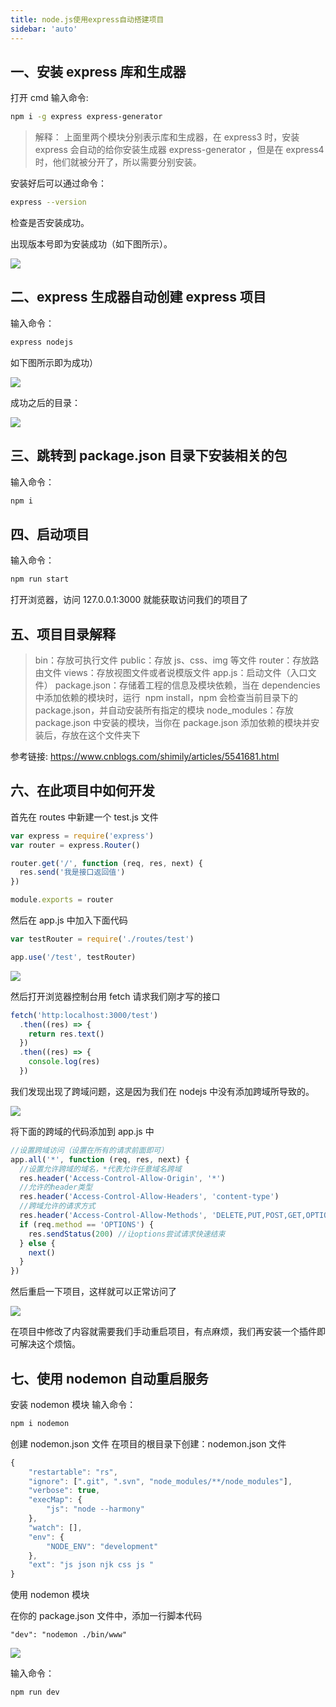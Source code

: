 ```yaml
---
title: node.js使用express自动搭建项目
sidebar: 'auto'
---
```


## 一、安装 express 库和生成器

打开 cmd 输入命令:

```bash
npm i -g express express-generator
```

> 解释： 上面里两个模块分别表示库和生成器，在 express3 时，安装 express 会自动的给你安装生成器 express-generator ，但是在 express4 时，他们就被分开了，所以需要分别安装。

安装好后可以通过命令：

```bash
express --version
```

检查是否安装成功。

出现版本号即为安装成功（如下图所示）。

![](./16913089659147.jpg)

## 二、express 生成器自动创建 express 项目

输入命令：

```bash
express nodejs
```

如下图所示即为成功）

![](./16913089986400.jpg)

成功之后的目录：

![](./16913090115828.jpg)

## 三、跳转到 package.json 目录下安装相关的包

输入命令：

```bash
npm i
```

## 四、启动项目

输入命令：

```bash
npm run start
```

打开浏览器，访问 127.0.0.1:3000 就能获取访问我们的项目了

## 五、项目目录解释

> bin：存放可执行文件
> public：存放 js、css、img 等文件
> router：存放路由文件
> views：存放视图文件或者说模版文件
> app.js：启动文件（入口文件）
> package.json：存储着工程的信息及模块依赖，当在 dependencies 中添加依赖的模块时，运行  npm install，npm 会检查当前目录下的 package.json，并自动安装所有指定的模块
> node_modules：存放 package.json 中安装的模块，当你在 package.json 添加依赖的模块并安装后，存放在这个文件夹下

参考链接: https://www.cnblogs.com/shimily/articles/5541681.html

## 六、在此项目中如何开发

首先在 routes 中新建一个 test.js 文件

```js
var express = require('express')
var router = express.Router()

router.get('/', function (req, res, next) {
  res.send('我是接口返回值')
})

module.exports = router
```

然后在 app.js 中加入下面代码

```js
var testRouter = require('./routes/test')

app.use('/test', testRouter)
```

![](./16913092112589.jpg)

然后打开浏览器控制台用 fetch 请求我们刚才写的接口

```js
fetch('http:localhost:3000/test')
  .then((res) => {
    return res.text()
  })
  .then((res) => {
    console.log(res)
  })
```

我们发现出现了跨域问题，这是因为我们在 nodejs 中没有添加跨域所导致的。

![](./16913092338807.jpg)

将下面的跨域的代码添加到 app.js 中

```js
//设置跨域访问（设置在所有的请求前面即可）
app.all('*', function (req, res, next) {
  //设置允许跨域的域名，*代表允许任意域名跨域
  res.header('Access-Control-Allow-Origin', '*')
  //允许的header类型
  res.header('Access-Control-Allow-Headers', 'content-type')
  //跨域允许的请求方式
  res.header('Access-Control-Allow-Methods', 'DELETE,PUT,POST,GET,OPTIONS')
  if (req.method == 'OPTIONS') {
    res.sendStatus(200) //让options尝试请求快速结束
  } else {
    next()
  }
})
```

然后重启一下项目，这样就可以正常访问了

![](./16913092600972.jpg)

在项目中修改了内容就需要我们手动重启项目，有点麻烦，我们再安装一个插件即可解决这个烦恼。

## 七、使用 nodemon 自动重启服务

安装 nodemon 模块
输入命令：

```bash
npm i nodemon
```

创建 nodemon.json 文件
在项目的根目录下创建：nodemon.json 文件

```js
{
	"restartable": "rs",
	"ignore": [".git", ".svn", "node_modules/**/node_modules"],
	"verbose": true,
	"execMap": {
		"js": "node --harmony"
	},
	"watch": [],
	"env": {
		"NODE_ENV": "development"
	},
	"ext": "js json njk css js "
}
```

使用 nodemon 模块

在你的 package.json 文件中，添加一行脚本代码

```
"dev": "nodemon ./bin/www"
```

![](./16913093132249.jpg)

输入命令：

```bash
npm run dev
```
